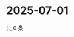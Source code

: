 # 2025-07-01

共 0 条

<!-- BEGIN ZHIHUVIDEO -->
<!-- 最后更新时间 Tue Jul 01 2025 15:13:47 GMT+0800 (China Standard Time) -->

<!-- END ZHIHUVIDEO -->
